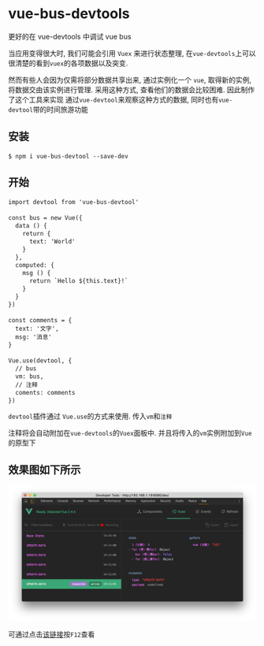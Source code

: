 # vue-bus-devtools
更好的在 vue-devtools 中调试 vue bus

当应用变得很大时, 我们可能会引用 `Vuex` 来进行状态整理, 在`vue-devtools`上可以很清楚的看到`vuex`的各项数据以及突变.

然而有些人会因为仅需将部分数据共享出来, 通过实例化一个 `vue`, 取得新的实例, 将数据交由该实例进行管理. 采用这种方式, 查看他们的数据会比较困难. 因此制作了这个工具来实现 通过`vue-devtool`来观察这种方式的数据, 同时也有`vue-devtool`带的时间旅游功能

## 安装
```
$ npm i vue-bus-devtool --save-dev
```

## 开始
```
import devtool from 'vue-bus-devtool'

const bus = new Vue({
  data () {
    return {
      text: 'World'
    }
  },
  computed: {
    msg () {
      return `Hello ${this.text}!`
    }
  }
})

const comments = {
  text: '文字',
  msg: '消息'
}

Vue.use(devtool, {
  // bus
  vm: bus,
  // 注释
  coments: comments
})
```

`devtool`插件通过 `Vue.use`的方式来使用. 传入`vm`和`注释`

注释将会自动附加在`vue-devtools`的`Vuex`面板中. 并且将传入的`vm`实例附加到`Vue`的原型下

## 效果图如下所示

![](./images/interface.png)

可通过点击[该链接](https://xiaoyueguang.github.io/vue-bus-devtool/dev/index.html)按`F12`查看